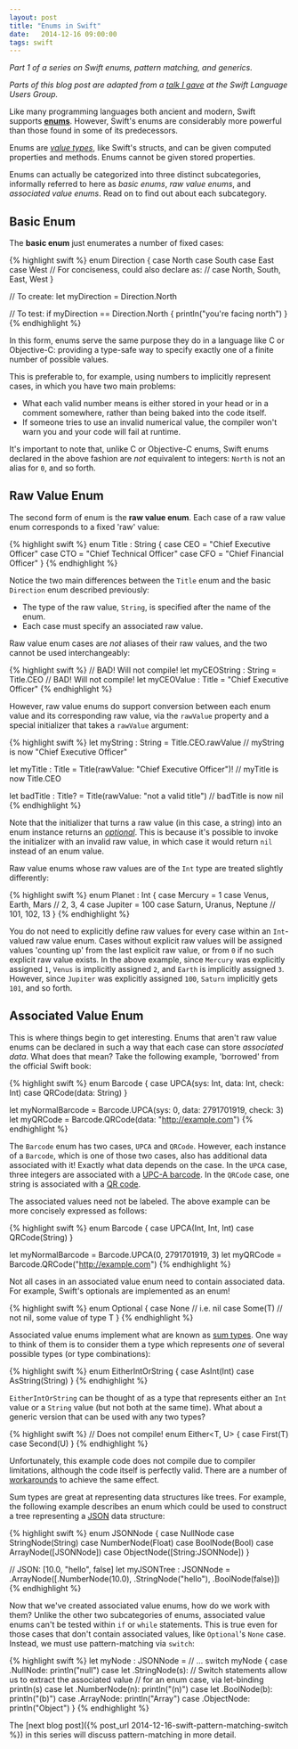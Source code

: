 ```yaml
---
layout: post
title: "Enums in Swift"
date:   2014-12-16 09:00:00
tags: swift
---
```


*Part 1 of a series on Swift enums, pattern matching, and generics.*

*Parts of this blog post are adapted from a [talk I gave](http://realm.io/news/swift-enums-pattern-matching-generics/) at the Swift Language Users Group.*

Like many programming languages both ancient and modern, Swift supports [**enums**][link-enums]. However, Swift's enums are considerably more powerful than those found in some of its predecessors.

Enums are [*value types*][link-valuetypes], like Swift's structs, and can be given computed properties and methods. Enums cannot be given stored properties.

Enums can actually be categorized into three distinct subcategories, informally referred to here as *basic enums*, *raw value enums*, and *associated value enums*. Read on to find out about each subcategory.


## Basic Enum ##

The **basic enum** just enumerates a number of fixed cases:

{% highlight swift %}
enum Direction {
    case North
    case South
    case East
    case West
    // For conciseness, could also declare as:
    // case North, South, East, West
}

// To create:
let myDirection = Direction.North

// To test:
if myDirection == Direction.North {
  println("you're facing north")
}
{% endhighlight %}

In this form, enums serve the same purpose they do in a language like C or Objective-C: providing a type-safe way to specify exactly one of a finite number of possible values.

This is preferable to, for example, using numbers to implicitly represent cases, in which you have two main problems:

* What each valid number means is either stored in your head or in a comment somewhere, rather than being baked into the code itself.
* If someone tries to use an invalid numerical value, the compiler won't warn you and your code will fail at runtime.

It's important to note that, unlike C or Objective-C enums, Swift enums declared in the above fashion are *not* equivalent to integers: `North` is not an alias for `0`, and so forth.


## Raw Value Enum ##

The second form of enum is the **raw value enum**. Each case of a raw value enum corresponds to a fixed 'raw' value:

{% highlight swift %}
enum Title : String {
    case CEO = "Chief Executive Officer"
    case CTO = "Chief Technical Officer"
    case CFO = "Chief Financial Officer"
}
{% endhighlight %}

Notice the two main differences between the `Title` enum and the basic `Direction` enum described previously:

* The type of the raw value, `String`, is specified after the name of the enum.
* Each case must specify an associated raw value.

Raw value enum cases are *not* aliases of their raw values, and the two cannot be used interchangeably:

{% highlight swift %}
// BAD! Will not compile!
let myCEOString : String = Title.CEO
// BAD! Will not compile!
let myCEOValue : Title = "Chief Executive Officer"
{% endhighlight %}

However, raw value enums do support conversion between each enum value and its corresponding raw value, via the `rawValue` property and a special initializer that takes a `rawValue` argument:

{% highlight swift %}
let myString : String = Title.CEO.rawValue
// myString is now "Chief Executive Officer"

let myTitle : Title = Title(rawValue: "Chief Executive Officer")!
// myTitle is now Title.CEO

let badTitle : Title? = Title(rawValue: "not a valid title")
// badTitle is now nil
{% endhighlight %}

Note that the initializer that turns a raw value (in this case, a string) into an enum instance returns an [*optional*][link-optional]. This is because it's possible to invoke the initializer with an invalid raw value, in which case it would return `nil` instead of an enum value.

Raw value enums whose raw values are of the `Int` type are treated slightly differently:

{% highlight swift %}
enum Planet : Int {
    case Mercury = 1
    case Venus, Earth, Mars // 2, 3, 4
    case Jupiter = 100
    case Saturn, Uranus, Neptune // 101, 102, 13
}
{% endhighlight %}

You do not need to explicitly define raw values for every case within an `Int`-valued raw value enum. Cases without explicit raw values will be assigned values 'counting up' from the last explicit raw value, or from `0` if no such explicit raw value exists. In the above example, since `Mercury` was explicitly assigned `1`, `Venus` is implicitly assigned `2`, and `Earth` is implicitly assigned `3`. However, since `Jupiter` was explicitly assigned `100`, `Saturn` implicitly gets `101`, and so forth.


## Associated Value Enum ##

This is where things begin to get interesting. Enums that aren't raw value enums can be declared in such a way that each case can store *associated data*. What does that mean? Take the following example, 'borrowed' from the official Swift book:

{% highlight swift %}
enum Barcode {
  case UPCA(sys: Int, data: Int, check: Int)
  case QRCode(data: String)
}

let myNormalBarcode = Barcode.UPCA(sys: 0, data: 2791701919, check: 3)
let myQRCode = Barcode.QRCode(data: "http://example.com")
{% endhighlight %}

The `Barcode` enum has two cases, `UPCA` and `QRCode`. However, each instance of a `Barcode`, which is one of those two cases, also has additional data associated with it! Exactly what data depends on the case. In the `UPCA` case, three integers are associated with a [UPC-A barcode][link-upc]. In the `QRCode` case, one string is associated with a [QR code][link-qr].

The associated values need not be labeled. The above example can be more concisely expressed as follows:

{% highlight swift %}
enum Barcode {
  case UPCA(Int, Int, Int)
  case QRCode(String)
}

let myNormalBarcode = Barcode.UPCA(0, 2791701919, 3)
let myQRCode = Barcode.QRCode("http://example.com")
{% endhighlight %}

Not all cases in an associated value enum need to contain associated data. For example, Swift's optionals are implemented as an enum!

{% highlight swift %}
enum Optional<T> {
    case None       // i.e. nil
    case Some(T)    // not nil, some value of type T
}
{% endhighlight %}

Associated value enums implement what are known as [sum types][link-adt]. One way to think of them is to consider them a type which represents *one* of several possible types (or type combinations):

{% highlight swift %}
enum EitherIntOrString {
    case AsInt(Int)
    case AsString(String)
}
{% endhighlight %}

`EitherIntOrString` can be thought of as a type that represents either an `Int` value or a `String` value (but not both at the same time). What about a generic version that can be used with any two types?

{% highlight swift %}
// Does not compile!
enum Either<T, U> {
    case First(T)
    case Second(U)
}
{% endhighlight %}

Unfortunately, this example code does not compile due to compiler limitations, although the code itself is perfectly valid. There are a number of [workarounds](https://github.com/robrix/Box) to achieve the same effect.

Sum types are great at representing data structures like trees. For example, the following example describes an enum which could be used to construct a tree representing a [JSON][link-json] data structure:

{% highlight swift %}
enum JSONNode {
    case NullNode
    case StringNode(String)
    case NumberNode(Float)
    case BoolNode(Bool)
    case ArrayNode([JSONNode])
    case ObjectNode([String:JSONNode])
}

// JSON: [10.0, "hello", false]
let myJSONTree : JSONNode = .ArrayNode([.NumberNode(10.0), .StringNode("hello"), .BoolNode(false)])
{% endhighlight %}

Now that we've created associated value enums, how do we work with them? Unlike the other two subcategories of enums, associated value enums can't be tested within `if` or `while` statements. This is true even for those cases that don't contain associated values, like `Optional`'s `None` case. Instead, we must use pattern-matching via `switch`:

{% highlight swift %}
let myNode : JSONNode = // ...
switch myNode {
    case .NullNode: println("null")
    case let .StringNode(s): 
        // Switch statements allow us to extract the associated value 
        // for an enum case, via let-binding
        println(s)
    case let .NumberNode(n): println("\(n)")
    case let .BoolNode(b): println("\(b)")
    case .ArrayNode: println("Array")
    case .ObjectNode: println("Object")
}
{% endhighlight %}

The [next blog post]({% post_url 2014-12-16-swift-pattern-matching-switch %}) in this series will discuss pattern-matching in more detail.

[link-enums]:                   http://en.wikipedia.org/wiki/Enumerated_type
[link-valuetypes]:              https://developer.apple.com/library/ios/documentation/Swift/Conceptual/Swift_Programming_Language/ClassesAndStructures.html#//apple_ref/doc/uid/TP40014097-CH13-XID_144
[link-optional]:                http://en.wikipedia.org/wiki/Option_type
[link-upc]:                     http://en.wikipedia.org/wiki/Universal_Product_Code
[link-qr]:                      http://en.wikipedia.org/wiki/QR_code
[link-adt]:                     http://en.wikipedia.org/wiki/Algebraic_data_type
[link-json]:                    http://en.wikipedia.org/wiki/JSON